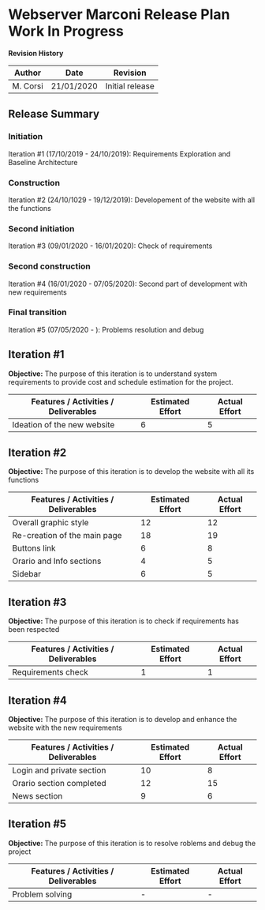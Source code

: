 # Webserver Marconi Release Plan Work In Progress

**Revision History**

| Author | Date | Revision |
| --- | --- | --- |
| M. Corsi | 21/01/2020 | Initial release |

## Release Summary
### Initiation
Iteration #1 (17/10/2019 - 24/10/2019): Requirements Exploration and Baseline Architecture
### Construction
Iteration #2 (24/10/1029 - 19/12/2019): Developement of the website with all the functions
### Second initiation
Iteration #3 (09/01/2020 - 16/01/2020): Check of requirements 
### Second construction
Iteration #4 (16/01/2020 - 07/05/2020): Second part of development with new requirements
### Final transition
Iteration #5 (07/05/2020 - ): Problems resolution and debug

## Iteration #1
**Objective:** The purpose of this iteration is to understand system requirements to provide cost and schedule estimation for the project.

| Features / Activities / Deliverables | Estimated Effort | Actual Effort |
| --- | --- | --- |
| Ideation of the new website | 6 | 5 |

## Iteration #2
**Objective:** The purpose of this iteration is to develop the website with all its functions

| Features / Activities / Deliverables | Estimated Effort | Actual Effort |
| --- | --- | --- |
| Overall graphic style | 12 | 12 |
| Re-creation of the main page | 18 | 19 |
| Buttons link | 6 | 8 |
| Orario and Info sections | 4 | 5 |
| Sidebar | 6 | 5 |

## Iteration #3
**Objective:** The purpose of this iteration is to check if requirements has been respected

| Features / Activities / Deliverables | Estimated Effort | Actual Effort |
| --- | --- | --- |
| Requirements check | 1 | 1 |

## Iteration #4
**Objective:** The purpose of this iteration is to develop and enhance the website with the new requirements

| Features / Activities / Deliverables | Estimated Effort | Actual Effort |
| --- | --- | --- |
| Login and private section | 10 | 8 |
| Orario section completed | 12 | 15 |
| News section | 9 | 6 |


## Iteration #5
**Objective:** The purpose of this iteration is to resolve roblems and debug the project

| Features / Activities / Deliverables | Estimated Effort | Actual Effort |
| --- | --- | --- |
| Problem solving | - | - |
